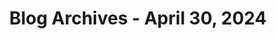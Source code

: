 ---
layout: category
title: "Blog Archives - April 30, 2024" 
category: "year-2024"
lang: en
permalink: '/category/2024/04/30'
path: '/category/2024/04/30'
pagination:
    enabled: true
    category: ["year-2024", "month-04", "day-30"]
    permalink: /page/:num/
    locale: en
---